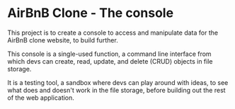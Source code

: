 # AirBnB Clone - The console

This project is to create a console to access and manipulate data for the AirBnB clone website, to build further.

This console is a single-used function, a command line interface from which devs can create, read, update, and delete (CRUD) objects in file storage.

It is a testing tool, a sandbox where devs can play around with ideas, to see what does and doesn't work in the file storage, before building out the rest of the web application.
